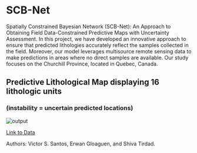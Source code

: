 # SCB-Net
Spatially Constrained Bayesian Network (SCB-Net): An Approach to Obtaining Field Data-Constrained Predictive Maps with Uncertainty Assessment. In this project, we have developed an innovative approach to ensure that predicted lithologies accurately reflect the samples collected in the field. Moreover, our model leverages multisource remote sensing data to make predictions in areas where no direct samples are available. Our study focuses on the Churchill Province, located in Quebec, Canada.


## Predictive Lithological Map displaying 16 lithologic units 
### (instability = uncertain predicted locations)
![output](https://github.com/victsnet/SCB-Net/assets/53713685/81b74534-f222-4854-8d4e-ff265c06011d)

[Link to Data](https://drive.google.com/drive/folders/1QaHrmGukgPDGtaSnRjhIaAR-VoPHgFc8?usp=sharing)

Authors: Victor S. Santos, Erwan Gloaguen, and Shiva Tirdad.
